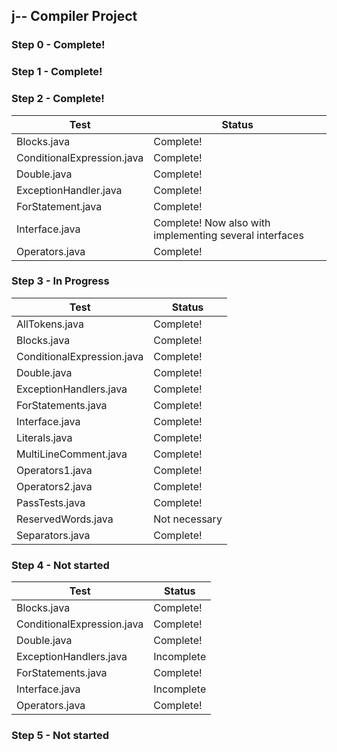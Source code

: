 ## j-- Compiler Project

### Step 0 - Complete!

### Step 1 - Complete!

### Step 2 - Complete!

 Test | Status 
------|------
 Blocks.java 				| Complete!
 ConditionalExpression.java 	| Complete! 
 Double.java 				| Complete! 
 ExceptionHandler.java 	| Complete!
 ForStatement.java 		| Complete!
 Interface.java 			| Complete! Now also with implementing several interfaces
 Operators.java 			| Complete!
 
### Step 3 - In Progress

 Test | Status 
------|------
 AllTokens.java 				| Complete!
 Blocks.java 	| Complete!
 ConditionalExpression.java 				| Complete!
 Double.java 	| Complete!
 ExceptionHandlers.java 		| Complete!
 ForStatements.java 			| Complete!
 Interface.java 			| Complete!
 Literals.java 				| Complete! 
 MultiLineComment.java 	| Complete!
 Operators1.java 				| Complete!
 Operators2.java 	| Complete!
 PassTests.java 		| Complete!
 ReservedWords.java 			| Not necessary 
 Separators.java 			| Complete!

### Step 4 - Not started

Test | Status
-----|-------
Blocks.java | Complete!
ConditionalExpression.java | Complete!
Double.java | Complete!
ExceptionHandlers.java | Incomplete
ForStatements.java | Complete!
Interface.java | Incomplete
Operators.java | Complete!

### Step 5 - Not started
